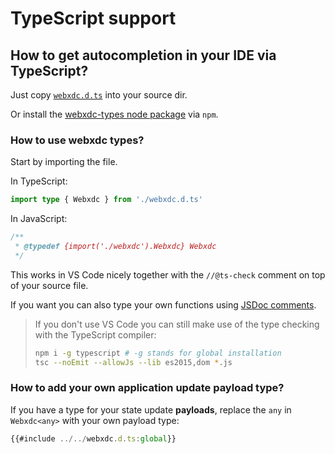 
# TypeScript support

## How to get autocompletion in your IDE via TypeScript? 

Just copy [`webxdc.d.ts`](https://github.com/webxdc/webxdc_docs/blob/master/webxdc.d.ts) into your source dir. 

Or install the [webxdc-types node package](https://www.npmjs.com/package/webxdc-types#types-for-webxdc) via `npm`. 

### How to use webxdc types? 

Start by importing the file.

In TypeScript: 

```typescript
import type { Webxdc } from './webxdc.d.ts'
```

In JavaScript:

```javascript
/**
 * @typedef {import('./webxdc').Webxdc} Webxdc
 */
```

This works in VS Code nicely together with the `//@ts-check` comment on top of your source file.

If you want you can also type your own functions using [JSDoc comments](https://jsdoc.app/).

> If you don't use VS Code you can still make use of the type checking with the TypeScript compiler:
>
> ```sh
> npm i -g typescript # -g stands for global installation
> tsc --noEmit --allowJs --lib es2015,dom *.js
> ```

### How to add your own application update payload type? 

If you have a type for your state update **payloads**, replace the `any` in `Webxdc<any>` with your own payload type:

```typescript
{{#include ../../webxdc.d.ts:global}}
```


